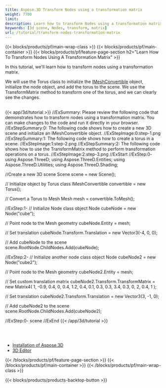 ```yaml
---
title: Aspose.3D Transform Nodes using a transformation matrix
weight: 7700
limit: 
description: Learn how to transform Nodes using a transformation matrix
keywords: [3d scene, Nodes, transform, matrix]
url: /tutorial/transform-nodes-transformation-matrix
---
```


{{< blocks/products/pf/main-wrap-class >}}
{{< blocks/products/pf/main-container >}}
{{< blocks/products/pf/feature-page-section h2="Learn How To Transform Nodes Using A Transformation Matrix" >}}

<p>
In this tutorial, we'll learn how to transform nodes using a transformation matrix.
</p>

<p>
We will use the Torus class to initialize the <a href="https://reference.aspose.com/3d/net/aspose.threed.entities/imeshconvertible/">IMeshConvertible</a> object, initialize the node object, and add the torus to the scene. We use the TransformMatrix method to transform one of the torus, and we can clearly see the changes.
</p>

<br />
{{< app/3d/tutorial >}}
//ExSummary: Please review the following code that demonstrates how to transform nodes using a transformation matrix. You can make changes to the code and run it directly in your browser.
//ExStepSummary:0: The following code shows how to create a new 3D scene and initialize an IMeshConvertible object.
//ExStepImage:0:step-1.png
//ExStepSummary:1: The following code shows how to create a torus in a scene.
//ExStepImage:1:step-2.png
//ExStepSummary:2: The following code shows how to use the TransformMatrix method to perform transformation operations on a torus.
//ExStepImage:2:step-3.png
//ExStart
//ExStep:0-
using Aspose.ThreeD;
using Aspose.ThreeD.Entities;
using Aspose.ThreeD.Utilities;
using Aspose.ThreeD.Shading;

//Create a new 3D scene
Scene scene = new Scene();

// Initialize object by Torus class
IMeshConvertible convertible = new Torus();

// Convert a Torus to Mesh
Mesh mesh = convertible.ToMesh();

//ExStep:1-
// Initialize Node class object
Node cubeNode = new Node("cube");

// Point node to the Mesh geometry
cubeNode.Entity = mesh;

// Set translation
cubeNode.Transform.Translation = new Vector3(-4, 0, 0);

// Add cubeNode to the scene
scene.RootNode.ChildNodes.Add(cubeNode);

//ExStep:2-
// Initialize another node class object
Node cubeNode2 = new Node("cube2");

// Point node to the Mesh geometry
cubeNode2.Entity = mesh;

// Set custom translation matrix
cubeNode2.Transform.TransformMatrix = new Matrix4(
1, -0.9, 0.4, 0,
0.4, 1.2, 0.4, 0.1,
0.3, 0.3, 3.4, 0.3,
0, 2, 0.4, 1
);              

// Set translation
cubeNode2.Transform.Translation = new Vector3(3, -1, 0);

// Add cubeNode2 to the scene
scene.RootNode.ChildNodes.Add(cubeNode2);

//ExStep:0-
scene
//ExEnd
{{< /app/3d/tutorial >}}
<br />

<br />
<br />
<div class="code-sample">
    <ul class="link-list">
        <li class="link-item"><a href="https://docs.aspose.com/3d/net/installation/">Installation of Aspose.3D</a></li>
        <li class="link-item"><a href="https://products.aspose.app/3d/editor/">3D Editor</a></li>
    </ul>
</div>

{{< /blocks/products/pf/feature-page-section >}}
{{< /blocks/products/pf/main-container >}}
{{< /blocks/products/pf/main-wrap-class >}}

{{< blocks/products/products-backtop-button >}}

